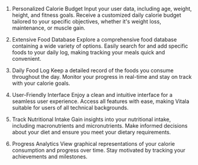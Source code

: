 1. Personalized Calorie Budget
Input your user data, including age, weight, height, and fitness goals.
Receive a customized daily calorie budget tailored to your specific objectives, whether it's weight loss, maintenance, or muscle gain.

2. Extensive Food Database
Explore a comprehensive food database containing a wide variety of options.
Easily search for and add specific foods to your daily log, making tracking your meals quick and convenient.

3. Daily Food Log
Keep a detailed record of the foods you consume throughout the day.
Monitor your progress in real-time and stay on track with your calorie goals.

4. User-Friendly Interface
Enjoy a clean and intuitive interface for a seamless user experience.
Access all features with ease, making Vitala suitable for users of all technical backgrounds.

5. Track Nutritional Intake
Gain insights into your nutritional intake, including macronutrients and micronutrients.
Make informed decisions about your diet and ensure you meet your dietary requirements.

6. Progress Analytics
View graphical representations of your calorie consumption and progress over time.
Stay motivated by tracking your achievements and milestones.
